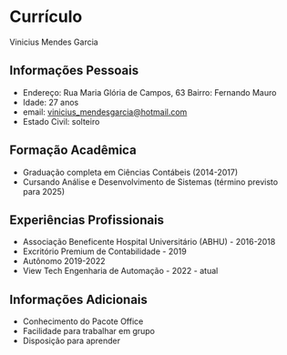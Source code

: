 # Currículo
Vinicius Mendes Garcia

## Informações Pessoais
 - Endereço: Rua Maria Glória de Campos, 63 Bairro: Fernando Mauro
 - Idade: 27 anos
 - email: vinicius_mendesgarcia@hotmail.com
 - Estado Civil: solteiro

## Formação Acadêmica
- Graduação completa em Ciências Contábeis (2014-2017)
- Cursando Análise e Desenvolvimento de Sistemas (término previsto para 2025)

## Experiências Profissionais
- Associação Beneficente Hospital Universitário (ABHU) - 2016-2018
- Excritório Premium de Contabilidade - 2019
- Autônomo 2019-2022
- View Tech Engenharia de Automação - 2022 - atual

## Informações Adicionais
- Conhecimento do Pacote Office
- Facilidade para trabalhar em grupo
- Disposição para aprender
